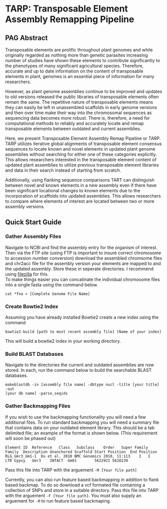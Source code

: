 # TARP: Transposable Element Assembly Remapping Pipeline

## PAG Abstract

Transposable elements are prolific throughout plant genomes and while originally regarded as nothing more than genetic parasites increasing number of studies have shown these elements to contribute significantly to the phenotypes of many significant agricultural species. Therefore, accurate and up to date information on the content of transposable elements in plant, genomes is an essential piece of information for many researchers.  


However, as plant genome assemblies continue to be improved and updates to old versions released the public libraries of transposable elements often remain the same. The repetitive nature of transposable elements means they can easily be left in unassembled scaffolds in early genome versions and then over time make their way into the chromosomal sequences as sequencing data becomes more robust. There is, therefore, a need for computational methods to reliably and accurately locate and remap transposable elements between outdated and current assemblies.  


Here, we present Transposable Element Assembly Remap Pipeline or TARP. TARP utilizes iterative global alignments of transposable element consensus sequences to locate known and novel elements in updated plant genome assemblies without searching for either one of these categories explicitly. This allows researchers interested in the transposable element content of updated plant assemblies to utilize previous transposable element libraries and data in their search instead of starting from scratch.


Additionally, using flanking sequence comparisons TART can distinguish between novel and known elements in a new assembly even if there have been significant locational changes to known elements due to the incorporation of scaffolds into updated assemblies. This allows researchers to compare where elements of interest are located between two or more assembly versions.

## Quick Start Guide

### Gather Assembly Files
Navigate to NCBI and find the assembly entry for the organism of interest. Then
via the FTP site (using FTP is important to insure correct chromosome to accession
number conversion) download the assembled chromsome files and chr2acc file for
the assembly version your elements are mapped to and the updated assembly. Store
these in seperate directories. I recommend using [filezilla](https://filezilla-project.org/) for this.  
To make things easier you can concatinate the individual chromosome files into
a single fasta using the command below.
```
cat *fna > [Complete Genome File Name]
```

### Create Bowtie2 Index
Assuming you have already installed Bowtie2 create a new index using the command
```
bowtie2-build [path to most recent assembly file] [Name of your index]
```
This will build a bowtie2 index in your working directory.

### Build BLAST Databases
Navigate to the directories the current and outdated assemblies are now stored.
In each, run the command below to build the searchable BLAST databases.
```
makeblastdb -in [assembly file name] -dbtype nucl -title [your title] -out
[your db name] -parse_seqids
```

### Gather Backmapping Files
If you wish to use the backmapping functionality you will need a few additional
files. To run standard backmapping you will need a summary file that contains
data on your outdated element library. This should be a tab delimited file; an
example of the format is shown below.
(This requirement will soon be phased out)
```
Element ID	Reference	Class	Subclass	Order	Super Family	Family	Description	Unanchored Scaffold	Start Position	End Position
RLG_Gmr3_Gm1-1	Du et al. 2010 BMC Genomics 2010, 11:113	I	I	LTR	Gypsy	Gmr3	INTACT	Gm01		5622921	5628239
```
Pass this file into TARP with the arguement
`-M [Your file path]`

Currently, you can also run feature based backmapping in addition to flank based
backmap. To do so download a vcf formated file containing a collection of SNPs
and store in a suitable directory. Pass this file into TARP with the arguement
`-F [Your file path]`. You must also supply an arguement for `-M` to run feature
based backmaping. 
